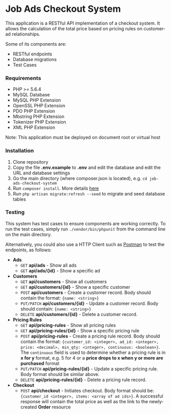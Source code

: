 # Job Ads Checkout System

This application is a RESTful API implementation of a checkout system. It allows the calculation of the total price based on pricing rules on customer-ad relationships.

Some of its components are:
* RESTful endpoints
* Database migrations
* Test Cases

### Requirements

* PHP >= 5.6.4
* MySQL Database
* MySQL PHP Extension
* OpenSSL PHP Extension
* PDO PHP Extension
* Mbstring PHP Extension
* Tokenizer PHP Extension
* XML PHP Extension

Note: This application must be deployed on document root or virtual host

### Installation

1. Clone repository
2. Copy the file **.env.example** to **.env** and edit the database and edit the URL and database settings
3. Go the main directory (where composer.json is located), e.g. `cd job-ads-checkout-system`
3. Run `composer install`. More details [here](https://getcomposer.org/doc/00-intro.md#installation-linux-unix-osx)
4. Run `php artisan migrate:refresh --seed` to migrate and seed database tables

### Testing

This system has test cases to ensure components are working correctly. To run the test cases, simply run `./vendor/bin/phpunit` from the command line on the main directory.

Alternatively, you could also use a HTTP Client such as [Postman](https://www.getpostman.com/) to test the endpoints, as follows:
* **Ads**
    * `GET` **api/ads** - Show all ads
    * `GET` **api/ads/{id}** - Show a specific ad
* **Customers** 
    * `GET` **api/customers** - Show all customers
    * `GET` **api/customers/{id}** - Show a specific customer
    * `POST` **api/customers** - Create a customer record. Body should contain the format: `{name: <string>}`
    * `PUT/PATCH` **api/customers/{id}** - Update a customer record. Body should contain: `{name: <string>}`
    * `DELETE` **api/customers/{id}** - Delete a customer record.
* **Pricing Rules** 
    * `GET` **api/pricing-rules** - Show all pricing rules
    * `GET` **api/pricing-rules/{id}** - Show a specific pricing rule
    * `POST` **api/pricing-rules** - Create a pricing rule record. Body should contain the format: `{customer_id: <integer>, ad_id: <integer>, price: <decimal>, min_qty: <integer>, continuous: <boolean>}`. The `continuous` field is used to determine whether a pricing rule is in **x for y** format, e.g. 5 for 4 or a **price drops to x when y or more are purchased** format
    * `PUT/PATCH` **api/pricing-rules/{id}** - Update a specific pricing rule. Body format should be similar above.
    * `DELETE` **api/pricing-rules/{id}** - Delete a pricing rule record.
* **Checkout** 
    * `POST` **api/checkout** - Initiates checkout. Body format should be: `{customer_id <integer>, items: <array of ad ids>}`. A successful response will contain the total price as well as the link to the newly-created **Order** resource